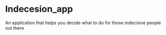 # Indecesion_app
An application that helps you decide what to do for those indecisive people out there 
